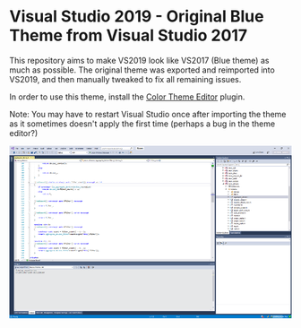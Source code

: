 Visual Studio 2019 - Original Blue Theme from Visual Studio 2017
==============

This repository aims to make VS2019 look like VS2017 (Blue theme) as much as
possible. The original theme was exported and reimported into VS2019, and then
manually tweaked to fix all remaining issues.

In order to use this theme, install the [Color Theme Editor](https://marketplace.visualstudio.com/items?itemName=VisualStudioPlatformTeam.VisualStudio2019ColorThemeEditor) plugin.

Note: You may have to restart Visual Studio once after importing the theme as it sometimes doesn't apply the first time (perhaps a bug in the theme editor?)

![VS2017 blue theme](theme.png)
